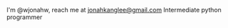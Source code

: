 I'm @wjonahw, reach me at jonahkanglee@gmail.com
Intermediate python programmer

<!---
wjonahw/wjonahw is a ✨ special ✨ repository because its `README.md` (this file) appears on your GitHub profile.
You can click the Preview link to take a look at your changes.
--->
